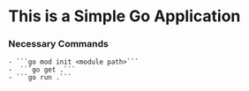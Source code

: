 # This is a Simple Go Application

### Necessary Commands
    - ```go mod init <module path>```
    -  ```go get .```
    - ```go run .```